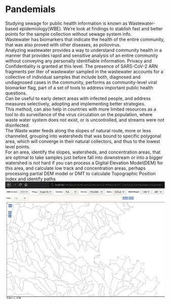 # Pandemials

Studying sewage for public health information is known as Wastewater-based epidemiology(WBE). We’re look at findings to stablish fast and better points for the sample collection without sewage system info.<BR>
Wastewater has biomarkers that indicate the health of the entire community, that was also proved with other diseases, as poliovirus.<BR>
Analyzing wastewater provides a way to understand community health in a manner that provides rapid and sensitive analysis of an entire community without conveying any personally identifiable information. Privacy and Confidentiality is granted at this level.
The presence of SARS-CoV-2 ARN fragments per liter of wastewater sampled in the wastewater accounts for a collective of individual samples that include both, diagnosed and undiagnosed cases in the community, performs as community-level viral biomarker flag, part of a set of tools to address important public health questions.<BR>
Can be useful to early detect areas with infected people, and address measures selectively, adopting and implementing better strategies.<BR>
This method, can also help in countries with more limited resources as a tool to do surveillance of the virus circulation on the population, where waste water system does not exist, or is uncontrolled, and streams were not disinfected.<BR>
The Waste water feeds along the slopes of natural route, more or less channeled, grouping into watersheds that was bound to specific polygonal area, which will converge in their natural collectors, and thus to the lowest level points.<BR>
For an area, identify the slopes, watersheds, and concentration areas, that are optimal to take samples just before fall into downstream or into a bigger watershed is not hard if you can process a Digital Elevation Model(DEM) for this area, and calculate low track and concentration areas, perhaps processing partial DEM model or DMT to calculate Topographic Position Index and identify paths
[![Watch the video](https://github.com/sfrias/pandemials/blob/master/files/_DrainingSystem.jpg)](https://github.com/sfrias/pandemials/blob/master/files/VID-20200531-WA0006.mp4)
